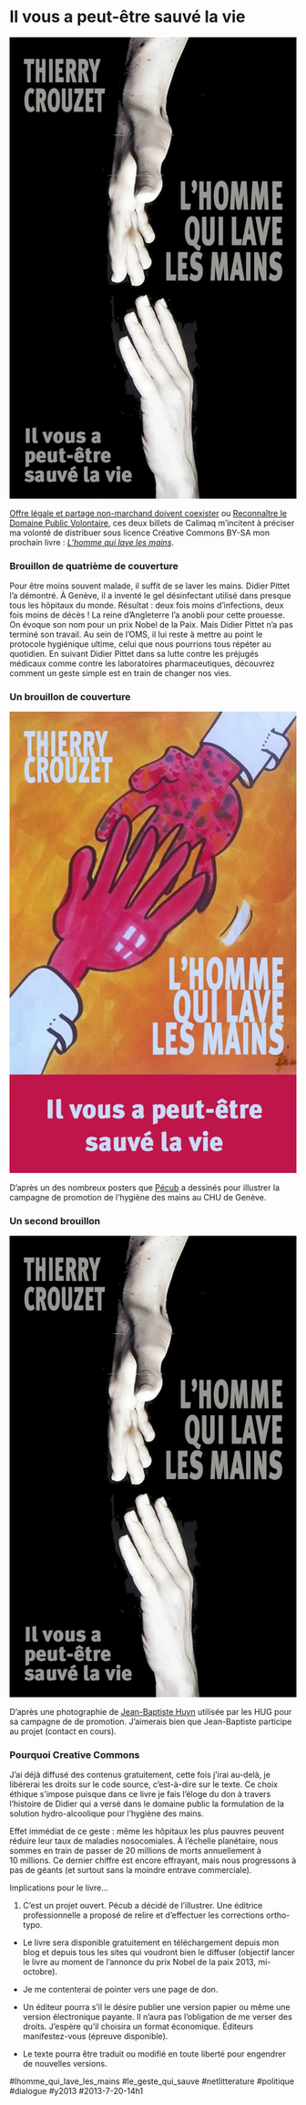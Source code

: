 # Il vous a peut-être sauvé la vie

![](_i/cover2.webp)

[Offre légale et partage non-marchand doivent coexister](http://scinfolex.wordpress.com/2013/07/18/offre-legale-et-partage-non-marchand-doivent-coexister/) ou [Reconnaître le Domaine Public Volontaire](http://scinfolex.wordpress.com/2013/07/17/reconnaitre-le-domaine-public-volontaire-sans-fragiliser-lauteur-dans-les-contrats-dedition-reponse-a-la-sgdl/), ces deux billets de Calimaq m’incitent à préciser ma volonté de distribuer sous licence Créative Commons BY-SA mon prochain livre : [*L’homme qui lave les mains*](#lhomme-qui-lave-les-mains).

### Brouillon de quatrième de couverture

Pour être moins souvent malade, il suffit de se laver les mains. Didier Pittet l’a démontré. À Genève, il a inventé le gel désinfectant utilisé dans presque tous les hôpitaux du monde. Résultat : deux fois moins d’infections, deux fois moins de décès ! La reine d’Angleterre l’a anobli pour cette prouesse. On évoque son nom pour un prix Nobel de la Paix. Mais Didier Pittet n’a pas terminé son travail. Au sein de l’OMS, il lui reste à mettre au point le protocole hygiénique ultime, celui que nous pourrions tous répéter au quotidien. En suivant Didier Pittet dans sa lutte contre les préjugés médicaux comme contre les laboratoires pharmaceutiques, découvrez comment un geste simple est en train de changer nos vies.

### Un brouillon de couverture

![D’après Pécub](_i/cover.webp)

D’après un des nombreux posters que [Pécub](http://www.pecub.ch/) a dessinés pour illustrer la campagne de promotion de l’hygiène des mains au CHU de Genève.

### Un second brouillon

![D’après Jean-Baptiste Huyn](_i/cover2.webp)

D’après une photographie de [Jean-Baptiste Huyn](http://www.jeanbaptistehuynh.com/) utilisée par les HUG pour sa campagne de de promotion. J’aimerais bien que Jean-Baptiste participe au projet (contact en cours).

### Pourquoi Creative Commons

J’ai déjà diffusé des contenus gratuitement, cette fois j’irai au-delà, je libérerai les droits sur le code source, c’est-à-dire sur le texte. Ce choix éthique s’impose puisque dans ce livre je fais l’éloge du don à travers l’histoire de Didier qui a versé dans le domaine public la formulation de la solution hydro-alcoolique pour l’hygiène des mains.

Effet immédiat de ce geste : même les hôpitaux les plus pauvres peuvent réduire leur taux de maladies nosocomiales. À l’échelle planétaire, nous sommes en train de passer de 20 millions de morts annuellement à 10 millions. Ce dernier chiffre est encore effrayant, mais nous progressons à pas de géants (et surtout sans la moindre entrave commerciale).

Implications pour le livre…

1. C’est un projet ouvert. Pécub a décidé de l’illustrer. Une éditrice professionnelle a proposé de relire et d’effectuer les corrections ortho-typo.

- Le livre sera disponible gratuitement en téléchargement depuis mon blog et depuis tous les sites qui voudront bien le diffuser (objectif lancer le livre au moment de l’annonce du prix Nobel de la paix 2013, mi-octobre).

- Je me contenterai de pointer vers une page de don.

- Un éditeur pourra s’il le désire publier une version papier ou même une version électronique payante. Il n’aura pas l’obligation de me verser des droits. J’espère qu’il choisira un format économique. Éditeurs manifestez-vous (épreuve disponible).

- Le texte pourra être traduit ou modifié en toute liberté pour engendrer de nouvelles versions.



#lhomme_qui_lave_les_mains #le_geste_qui_sauve #netlitterature #politique #dialogue #y2013 #2013-7-20-14h1

